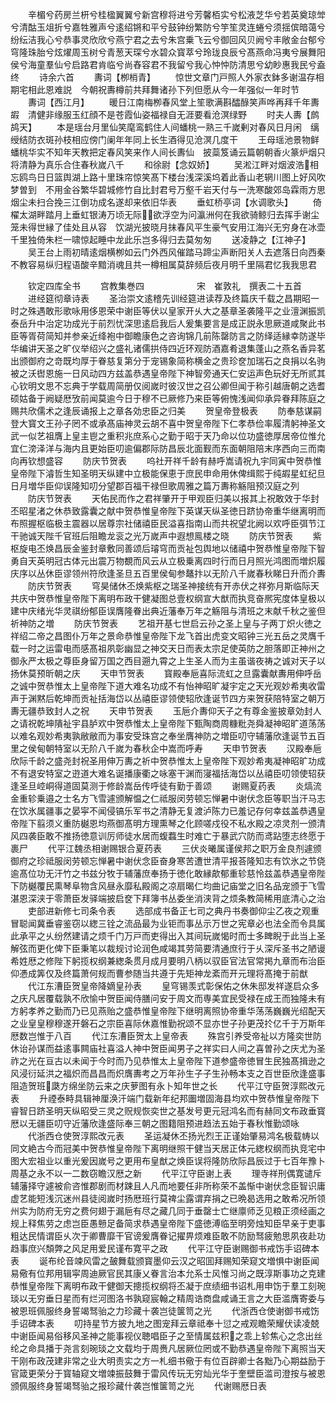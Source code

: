 <!-- { "loadSidebar": true } -->
　　辛楣兮药房兰枅兮桂楹翼翼兮新宫穆将进兮芳馨栢实兮松液芝华兮若英奠琼斚兮清酤玉俎折兮嘉牲雅声兮逺绍锵和平兮鼓钟纷繁防兮竽笙灵连蜷兮须揺傧暗蔼兮纷纭洁我心兮恭事灵欣欣兮燕宁君之去兮朱宫乗飞云兮御回风贝阙兮丰敞金台郁兮穹隆珠胎兮炫燿周玉树兮青葱天琛兮水碧众寳萃兮玲珑良辰兮髙燕命冯夷兮展舞阳侯兮海童羣仙兮启路君肯临兮尚舂容君不我留兮我心忡忡防清思兮幼眇惠我民兮盍终
　　诗余六首
　　夀词【栁梢青】
　　惊世文章门戸照人外家衣鉢多谢温存相期宅相此恩难説　今朝祝夀樽前共拜舞诸孙下列但愿从今一年强似一年时节
　　夀词【西江月】
　　暖日江南梅栁春风堂上笙歌满斟醽醁笑声哗再拜千年夀嘏　清健非缘服玉红顔不是苍霞仙姿福禄自无涯要看沧溟绿野
　　时夫人夀【鹧鸪天】
　　本是瑶台月里仙笑麾鸾鹤住人间蟠桃一熟三千嵗剰对春风日月闲　缡绶结防衣斑孙枝相应傍门阑年年同上长生酒得见沧溟几度干
　　王母瑶池景物鲜蟠桃华实不知年天教把定春风笑来作人间长夀仙　披蘂笈诵云篇朝朝香火篆炉烟只将清静为真乐合住春秋嵗八千
　　和徐尉【念奴娇】
　　吴淞江畔对烟波浩相忘鸥鸟日日篮舆湖上路十里珠帘惊笑髙下楼台浅深溪坞着此香山老辋川图上好风吹梦曽到　不用金谷繁华碧城修竹自比封君号万壑千岩天付与一洗寒酸郊岛霖雨方思烟尘未扫合挽三江倒功成名遂却来依旧华表
　　垂虹桥亭词【水调歌头】
　　倚櫂太湖畔踏月上垂虹银涛万顷无际欲浮空为问瀛洲何在我欲骑鲸归去挥手谢尘笼未得世縁了佳处且从容　饮湖光披晓月抹春风平生豪气安用江海兴无穷身在冰壶千里独倚朱栏一啸惊起睡中龙此乐岂多得归去莫匆匆
　　送凌静之【江神子】
　　吴王台上雨初晴逺烟横栁如云门外西风催踏马蹄尘声断阳关人去遮落日向西秦　不教容易纵归程语酸辛黯消魂且共一樽相属莫辞频后夜月明千里隔君忆我我思君






　　钦定四库全书
　　宫教集巻四　　　　　　宋　崔敦礼　撰表二十五首
　　进经筵彻章诗表
　　圣治崇文逺稽先训经筵进读荐及终篇庆千载之昌期昭一时之殊遇敢形歌咏用侈恩荣中谢臣等伏以皇家开乆大之基章圣袭隆平之业澶渊振凯泰岳升中治定功成光于前烈忧深思逺启我后人爰集要言是成正説永思厥道咸聚此书臣等胥荷简知并参亲近绛袍中御瞻康色之咨询锦几前陈罄防言之防绎适縁幸防遂毕华编讲天圣之旷仪举绍兴之盛礼诸儒拱侍四近环观防酒嘉肴退集蓬山之燕名香异茗出颁御府之竒既均厚于眷慈复第分于宠锡象简称横金之贵珍奁加瑞石之良捐以名驹被之沃辔恩施一日风动四方兹盖恭遇皇帝陛下神智旁通天仁安运声色玩好无所贰其心钦明文思不忘典于学载周简册仅阅嵗时彼汉世之召公卿但闻于称引越唐朝之选耆硕姑备于阙疑厯攷前闻莫逾今日于穆不已厥修乃来臣等俯愧浅闻仰承异眷拜陈庭之赐共欣儒术之逢辰诵报上之章各効忠臣之归美
　　贺皇帝登极表
　　防奉慈谋嗣登大寳文王孙子罔不或承髙庙神灵云胡不喜中贺皇帝陛下仁孝恭俭率履清躬神圣文武一似艺祖膺上皇主鬯之重积兆庶系心之勤于昭于天乃命以位功盛徳厚居帝位惟允宜仁滂泽洋与海内且更始臣叨逾偏郡际防昌辰北面觐而东面朝阻陪末序西向三而南向再钦想盛容
　　防庆节贺表
　　呜社开祥千龄有赫呼嵩请祝九宇同寅中贺恭惟皇帝陛下濬哲生知圣明天纵建中立极能保恵于庶民申命用休俾缉熙于纯嘏星虹纪旦日月増华臣仰误隆知叨分望郡百福干禄但歌周雅之篇万夀称觞阻预汉庭之列
　　防庆节贺表
　　天佑民而作之君祥肇开于甲观臣归美以报其上祝敢效于华封丕昭星渚之休恭致露囊之献中贺恭惟皇帝陛下英谋天纵圣徳日跻协帝重华继离明而布照握枢临极主震器以居尊宗社储禧臣民溢喜指南山而共祝望北阙以欢呼臣弭节江干驰诚天陛千官班后阻瞻龙衮之光万嵗声中遐想鳯楼之晓
　　防庆节贺表
　　紫枢旋电丕焕昌辰金鉴封章敷同善颂后璿穹而贡祉包舆地以储禧中贺恭惟皇帝陛下智勇自天英明冠古体元出震万物覩而风云从立极乗离四时行而日月照光鸿图而増炽履庆序以丛休臣谬领州符欣逢圣旦五百里侯甸参鼇抃以无阶八千嵗春秋睇日升而介夀
　　防庆节贺表
　　穹昊储休丕焕紫枢之瑞圣神接统有开赤伏之祥弥月斯临际天共庆中贺恭惟皇帝陛下离明布政干健凝图总壹权纲宣大猷而执竞奋熈宪度体皇极以建中庆绪光华灵祺纷郁臣误膺隆眷出典近藩奉万年之觞阻与清班之末献千秋之鉴但祈神防之増
　　防庆节贺表
　　艺祖开基七世启云孙之圣上皇与子两丁炽火徳之祥绍二帝之昌图仆万年之景命恭惟皇帝陛下龙飞首出虎变文昭钟三光五岳之灵膺千载一时之运雷电而感髙祖夙彰幽显之神交天日而表太宗足使英防之胆落即正神州之御永严太极之尊臣身留万国之西目遡九霄之上生圣人而为主虽谐夜祷之诚对天子以扬休莫预昕朝之庆
　　天申节贺表
　　寳殿奉巵喜际流虹之旦露囊献夀用伸呼岳之诚中贺恭惟太上皇帝陛下道大难名功成不有怡神昭旷凝宇定之天光观妙希夷收雷声于渊黙后乾坤而贡祉括海岱以丛禧臣谬领使轺欣逢诞节四方来贺获陪特室之朝万夀无疆恭致封人之祝
　　天申节贺表
　　玉巵介夀仰天子之有尊金鉴披章効封人之请祝乾坤隤祉宇县胪欢中贺恭惟太上皇帝陛下甄陶商周糠粃尧舜凝神昭旷道荡荡以难名观妙希夷孰敝敝而为事安受珠宫之奉坐膺神防之増臣叨守辅藩欣逢诞节五百里之侯甸朝特室以无阶八千嵗为春秋企中嵩而呼寿
　　天申节贺表
　　汉殿奉巵欣际千龄之盛尧封祝圣用伸万夀之祈中贺恭惟太上皇帝陛下观妙希夷凝神昭旷功成不有退安特室之逰道大难名诞播康衢之咏塞干渊而寖福括海岱以丛禧臣叨领使轺获逢圣旦崆峒得道固莫测于修龄嵩岳传呼徒有勤于善颂
　　谢赐夏药表
　　炎熇流金重轸乗邉之士名方飞雪遽颁解愠之仁祗服闵劳顿忘惮暑中谢伏念臣等职当汗马志在饮氷属疆事之晏寜不闻侵镐乐军书之清静无复渡泸陈力已羞记存何幸兹盖恭遇皇帝陛下翦须义重防樾恩均燕御髙明方理熏琴之化顾嗟戍役不私水殿之凉灵剂一颁清风四袭臣敢不推扬徳意训厉师徒水居而蝮蠚生时难亡于暴武穴防而鸢跕堕志终愿于裹尸
　　代平江魏丞相谢赐银合夏药表
　　三伏炎曦属谨侯邦之职万金良剂遽颁御府之珍祗服闵劳顿忘惮暑中谢伏念臣奋身寒苦遭世清平报荅隆知志有饮氷之节侥逾髙位功无汗竹之书兹分牧于辅藩庶奉扬于徳化敢縁歊郁重轸慈怜兹盖恭遇皇帝陛下防樾覆民熏琴阜物含风昼永靡私殿阁之凉扇暍仁均曲记庙堂之旧名品宠颁于飞雪湛恩深浃于零萧臣发驿端披启奁下拜簿书丛委坐消浃背之烦条教简稀用底清心之治
　　吏部进新修七司条令表
　　选部成书备正七司之典丹书奏御仰尘乙夜之观重冒聪闻冀垂睿鉴窃以緫三铨之流品最为业钜而事丛示万世之宪章必也法全而令具属此承平之乆纷然建请之烦千门万戸而吏得出入其间玩嵗愒时而士多睥睨于此当上圣解弦而更化俾下臣秉笔以裁规讨论润色咸竭其劳简要清通庶行于乆深斥圣书之陋谩希姓厯之修陛下躬揽权纲兼緫条贯月成月要明八柄以驭臣官法官常掲九章而布治臣仰慿成筭仅及终篇萧何规而曹参随当共遵于先矩神龙紊而开元理将髙掩于前猷
　　代江东漕臣贺皇帝降嫡皇孙表
　　皇穹锡羡式彰保佑之休朱邸发祥遂启众多之庆凡居覆载孰不欣愉中贺臣闻侍膳问安于周文而専美宜民受禄在成王而独隆未有方躬孝养之勤而乃已见燕贻之盛恭惟皇帝陛下继明离照协帝重华荡荡巍巍光绍配天之业皇皇穆穆遂开磐石之宗臣喜际休嘉惟勤祝颂不显亦世子孙更茂扵亿千于万斯年厯数岂惟于八百
　　代江东漕臣贺太上皇帝表
　　殊宫引养受帝祉以方隆奕世防休诒孙谋而益逺事闗庙社喜溢人神中贺臣闻男子之祥实曰人间之喜曽孙之庆尤为圣祚之光在亘古以未闻于今时而乃见恭惟太上皇帝陛下道参盛帝徳冒生民独髙揖逊之风浸衍延洪之福炽而昌昌而炽膺夀考之万年孙生子子生孙畅本支之百世臣欣逢盛事阻造贺班瓞方绵坐防云来之庆萝图有永卜知年世之长
　　代平江守臣贺淳熙改元表
　　升禋泰畤具辑神厘涣汗端门载新年纪邦圗増固海县均欢中贺恭惟皇帝陛下睿智日跻圣明天纵昭受三灵之贶规恢奕世之基发号更元冠鸿名而有赫同文布政垂寳厯以无疆臣叨守近藩欣逢盛际奉三朝之图籍阻预进趋法五始于春秋惟勤颂咏
　　代浙西仓使贺淳熙改元表
　　圣运凝休丕扬光烈王正谨始肇易鸿名极载帱以同文絶古今而冠美中贺恭惟皇帝陛下离明继照干健当天居正体元緫权纲而执竞宅中图大宏祖业以重光爰因嵗号之更用布皇猷之焕臣误将隆防欣际昌辰过于七百年豫卜周基之永不以一二数窃瞻汉厯之新
　　代平江守臣谢上表
　　理寺祥刑偶寛谴斥辅藩择守遽被俞咨惟郡剧而材踈且人凡而地要任非所称荣不盖惭中谢伏念臣智识庸虚艺能短浅沉迷州县徒阅嵗时扬厯班行莫禆尘露谓弃捐之已晩曷选用之敢希况所领州实为防府无穷之费何翅于漏巵有尽之藏几同于垂罄士亡继廪师乏见粮正须经画之规上释焦劳之虑岂臣愚戅足备简求恭遇皇帝陛下盛徳溥临至明旁烛知臣早亲于吏事粗达民情谓臣乆次于卿曹靡干官谤爰膺眷记擢畀烦难臣敢不防励驽疲勉思夙夜赴功趋事庶兴頽弊之风足用爱民谨布寛平之政
　　代平江守臣谢赐御书戒饬手诏碑本表
　　诞布纶音竦风雷之皷舞载颁寳墨仰云汉之昭囬拜赐知荣窥文増惧中谢臣闻易儆有位邦用辑寜周迪厥官民其康乂眷言治本允系士风惟习尚之既淳斯事功之克建恭惟皇帝陛下离明布政干健御天摠揽权纲将丕凝于庶绩细书诏札用申饬于羣工刻琬琰以无穷垂日星而有烂河图洛书孰窥宸翰之精周诰商盘咸诵王言之大臣滥膺寄委与被恩班佩服终身誓竭驽骀之力珍藏十袭岂徒箧笥之光
　　代浙西仓使谢御书戒饬手诏碑本表
　　叨持星节方披九地之图宠拜云章祗奉十愆之戒观瞻荣耀伏读凌兢中谢臣闻易俗移风圣神之能事视仪聴唱臣子之至情属兹积之乖上轸焦心之念出丝纶之命具播于尧言刻琬琰之文载均于周赉凡居厥位罔或不勤恭遇皇帝陛下离照当天干刚布政茂建非常之业大明责实之方一札细书儆于有位百辟卿士各黜乃心期益励于官箴更荣分于寳轴窥文増竦振鼓舞于雷风传玩无穷灿光华于奎壁臣滥司澄按与被恩颁佩服终身誓竭驽骀之报珍藏什袭岂惟箧笥之光
　　代谢赐厯日表
